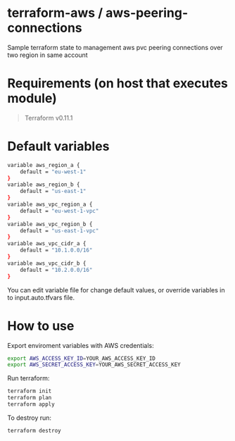 # terraform-aws / aws-peering-connections
Sample terraform state to management aws pvc peering connections over two region in same account

# Requirements (on host that executes module)
> Terraform v0.11.1

# Default variables
```sh
variable aws_region_a {
    default = "eu-west-1"
}
variable aws_region_b {
    default = "us-east-1"
}
variable aws_vpc_region_a {
    default = "eu-west-1-vpc"
}
variable aws_vpc_region_b {
    default = "us-east-1-vpc"
}
variable aws_vpc_cidr_a {
    default = "10.1.0.0/16"
}
variable aws_vpc_cidr_b {
    default = "10.2.0.0/16"
}
```
You can edit variable file for change default values, or override variables in to input.auto.tfvars file.

# How to use

Export enviroment variables with AWS credentials:
```sh
export AWS_ACCESS_KEY_ID=YOUR_AWS_ACCESS_KEY_ID
export AWS_SECRET_ACCESS_KEY=YOUR_AWS_SECRET_ACCESS_KEY
```

Run terraform:
```sh
terraform init
terraform plan
terraform apply
```

To destroy run:
```sh
terraform destroy
```
